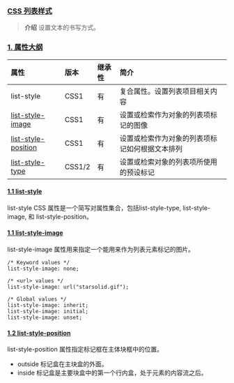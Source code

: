 ### [CSS 列表样式](#)
> **介绍** 设置文本的书写方式。

### [1. 属性大纲](#)

| 属性                                                                                          | 版本	 | 继承性 | 简介 |
|:--------------------------------------------------------------------------------------------|:----|:----|:---|
| list-style                                                                                  |	CSS1|	有|	复合属性。设置列表项目相关内容|
| [list-style-image](https://developer.mozilla.org/zh-CN/docs/Web/CSS/list-style-image)	      |CSS1	|有|	设置或检索作为对象的列表项标记的图像|
| [list-style-position](https://developer.mozilla.org/zh-CN/docs/Web/CSS/list-style-position) |	CSS1|	有|	设置或检索作为对象的列表项标记如何根据文本排列|
| [list-style-type](https://developer.mozilla.org/zh-CN/docs/Web/CSS/list-style-type)	                                                                        |CSS1/2|	有|	设置或检索对象的列表项所使用的预设标记|

#### [1.1 list-style](#)
list-style CSS 属性是一个简写对属性集合，包括list-style-type, list-style-image, 和 list-style-position。



#### [1.1 list-style-image](#)
list-style-image 属性用来指定一个能用来作为列表元素标记的图片。

```
/* Keyword values */
list-style-image: none;

/* <url> values */
list-style-image: url("starsolid.gif");

/* Global values */
list-style-image: inherit;
list-style-image: initial;
list-style-image: unset;
```

#### [1.2 list-style-position](#)
list-style-position 属性指定标记框在主体块框中的位置。

* outside 标记盒在主块盒的外面。
* inside 标记盒是主要块盒中的第一个行内盒，处于元素的内容流之后。